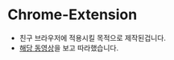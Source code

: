 # Chrome-Extension
 - 친구 브라우저에 적용시킬 목적으로 제작된겁니다.
 - [해당 동영상](https://www.youtube.com/watch?v=pIQmxUk_FdI)을 보고 따라했습니다.
